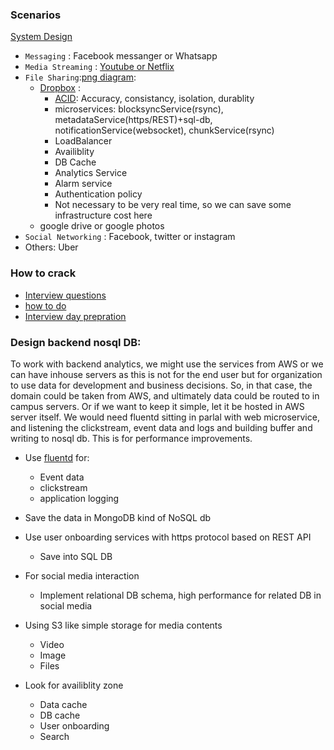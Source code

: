 ### Scenarios

[System Design](https://medium.com/@systemdesign)
* ```Messaging``` : Facebook messanger or Whatsapp
* ```Media Streaming``` : [Youtube or Netflix](https://medium.com/double-pointer/system-design-interview-video-streaming-service-e-g-netflix-or-youtube-design-adc2402e54a1)
* ```File Sharing```:[png diagram](https://systemdesignprimer.com/assets/images/dropbox-system-design.png):
  * [Dropbox](https://www.youtube.com/watch?v=PE4gwstWhmc) :
      * [ACID](https://www.ibm.com/docs/en/cics-ts/5.4?topic=processing-acid-properties-transactions): Accuracy, consistancy, isolation, durablity
      * microservices: blocksyncService(rsync), metadataService(https/REST)+sql-db, notificationService(websocket), chunkService(rsync)
      * LoadBalancer
      * Availiblity
      * DB Cache
      * Analytics Service
      * Alarm service
      * Authentication policy
      * Not necessary to be very real time, so we can save some infrastructure cost here
  * google drive or google photos
* ```Social Networking``` : Facebook, twitter or instagram
* Others: Uber

### How to crack
* [Interview questions](https://www.geeksforgeeks.org/top-10-system-design-interview-questions-and-answers/)
* [how to do](https://www.geeksforgeeks.org/how-to-crack-system-design-round-in-interviews/?ref=lbp)
* [Interview day prepration](https://www.geeksforgeeks.org/5-common-system-design-concepts-for-interview-preparation/?ref=lbp)

### Design backend nosql DB:
To work with backend analytics, we might use the services from AWS or we can have inhouse servers as this is not for the end user but for organization to use data for development and business decisions. So, in that case, the domain could be taken from AWS, and ultimately data could be routed to in campus servers. Or if we want to keep it simple, let it be hosted in AWS server itself. We would need fluentd sitting in parlal with web microservice, and listening the clickstream, event data and logs and building buffer and writing to nosql db. This is for performance improvements.    

* Use [fluentd](https://stackoverflow.com/a/13428282/6146338) for:
  * Event data
  * clickstream
  * application logging
* Save the data in MongoDB kind of NoSQL db
* Use user onboarding services with https protocol based on REST API
  * Save into SQL DB

* For social media interaction
  * Implement relational DB schema, high performance for related DB in social media
* Using S3 like simple storage for media contents
  * Video
  * Image
  * Files
* Look for availiblity zone
  * Data cache
  * DB cache
  * User onboarding
  * Search
